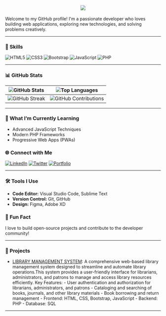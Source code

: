 <h1 align="center">
  <a href="#" color = "white">
    <img src="https://readme-typing-svg.herokuapp.com/?lines=MIR+SUHAIB;&center=true&size=30">
  </a>
</h1>

Welcome to my GitHub profile! I'm a passionate developer who loves building web applications, exploring new technologies, and solving problems creatively.

---

### 🚀 Skills

![HTML5](https://img.shields.io/badge/-HTML5-E34F26?style=flat-square&logo=html5&logoColor=white)
![CSS3](https://img.shields.io/badge/-CSS3-1572B6?style=flat-square&logo=css3)
![Bootstrap](https://img.shields.io/badge/-Bootstrap-563D7C?style=flat-square&logo=bootstrap)
![JavaScript](https://img.shields.io/badge/-JavaScript-F7DF1E?style=flat-square&logo=javascript&logoColor=black)
![PHP](https://img.shields.io/badge/-PHP-777BB4?style=flat-square&logo=php&logoColor=white)

---

### 📊 GitHub Stats

| ![GitHub Stats](https://github-readme-stats.vercel.app/api?username=meersuhaib191&show_icons=true&theme=radical) | ![Top Languages](https://github-readme-stats.vercel.app/api/top-langs/?username=meersuhaib191&layout=compact&theme=radical) |
| --- | --- |
| ![GitHub Streak](https://github-readme-streak-stats.herokuapp.com/?user=meersuhaib191&theme=radical) | ![GitHub Contributions](https://github-contributor-stats.vercel.app/api?username=meersuhaib191&theme=radical) |

---

### 🌱 What I’m Currently Learning

- Advanced JavaScript Techniques
- Modern PHP Frameworks
- Progressive Web Apps (PWAs)

### 🌐 Connect with Me

[![LinkedIn](https://img.shields.io/badge/-LinkedIn-blue?style=flat-square&logo=LinkedIn&logoColor=white)]([https://linkedin.com/in/yourprofile](https://www.linkedin.com/in/mir-suhaib-b3a57223b))
[![Twitter](https://img.shields.io/badge/-Twitter-blue?style=flat-square&logo=Twitter&logoColor=white)](https://x.com/LoST_iN_01?t=zrIjf7sJKo2l5049bRtyqQ&s=08)
[![Portfolio](https://img.shields.io/badge/-Portfolio-orange?style=flat-square&logo=internet-explorer&logoColor=white)]([https://yourportfolio.com](https://meersuhaib191.github.io/my-portfolio-website/))

---

### 🛠️ Tools I Use

- **Code Editor:** Visual Studio Code, Sublime Text
- **Version Control:** Git, GitHub
- **Design:** Figma, Adobe XD

### 🎉 Fun Fact

I love to build open-source projects and contribute to the developer community!

---

### 🌟 Projects 

- [LIBRARY MANAGEMENT SYSTEM](http://lm.free.nf): A comprehensive web-based library management system designed to streamline and automate library operations.This system provides a user-friendly interface for librarians, administrators, and patrons to manage and access library resources efficiently.
                                Key Features:
                                - User authentication and authorization for librarians, administrators, and patrons
                                - Cataloging and searching of books, journals, and other library materials
                                - Book borrowing and return management
                                - Frontend: HTML, CSS, Bootstrap, JavaScript
                                - Backend: PHP
                                - Database: SQL

---

